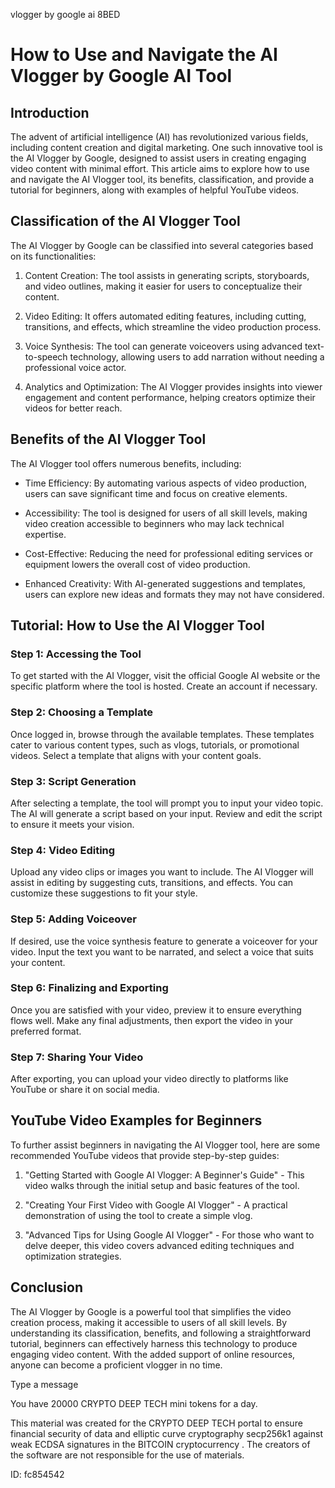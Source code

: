 vlogger by google ai 8BED
# How to Use and Navigate the AI Vlogger by Google AI Tool



## Introduction



The advent of artificial intelligence (AI) has revolutionized various fields, including content creation and digital marketing. One such innovative tool is the AI Vlogger by Google, designed to assist users in creating engaging video content with minimal effort. This article aims to explore how to use and navigate the AI Vlogger tool, its benefits, classification, and provide a tutorial for beginners, along with examples of helpful YouTube videos.



## Classification of the AI Vlogger Tool



The AI Vlogger by Google can be classified into several categories based on its functionalities:



1. Content Creation: The tool assists in generating scripts, storyboards, and video outlines, making it easier for users to conceptualize their content.

2. Video Editing: It offers automated editing features, including cutting, transitions, and effects, which streamline the video production process.

3. Voice Synthesis: The tool can generate voiceovers using advanced text-to-speech technology, allowing users to add narration without needing a professional voice actor.

4. Analytics and Optimization: The AI Vlogger provides insights into viewer engagement and content performance, helping creators optimize their videos for better reach.



## Benefits of the AI Vlogger Tool



The AI Vlogger tool offers numerous benefits, including:



- Time Efficiency: By automating various aspects of video production, users can save significant time and focus on creative elements.

- Accessibility: The tool is designed for users of all skill levels, making video creation accessible to beginners who may lack technical expertise.

- Cost-Effective: Reducing the need for professional editing services or equipment lowers the overall cost of video production.

- Enhanced Creativity: With AI-generated suggestions and templates, users can explore new ideas and formats they may not have considered.



## Tutorial: How to Use the AI Vlogger Tool



### Step 1: Accessing the Tool



To get started with the AI Vlogger, visit the official Google AI website or the specific platform where the tool is hosted. Create an account if necessary.



### Step 2: Choosing a Template



Once logged in, browse through the available templates. These templates cater to various content types, such as vlogs, tutorials, or promotional videos. Select a template that aligns with your content goals.



### Step 3: Script Generation



After selecting a template, the tool will prompt you to input your video topic. The AI will generate a script based on your input. Review and edit the script to ensure it meets your vision.



### Step 4: Video Editing



Upload any video clips or images you want to include. The AI Vlogger will assist in editing by suggesting cuts, transitions, and effects. You can customize these suggestions to fit your style.



### Step 5: Adding Voiceover



If desired, use the voice synthesis feature to generate a voiceover for your video. Input the text you want to be narrated, and select a voice that suits your content.



### Step 6: Finalizing and Exporting



Once you are satisfied with your video, preview it to ensure everything flows well. Make any final adjustments, then export the video in your preferred format.



### Step 7: Sharing Your Video



After exporting, you can upload your video directly to platforms like YouTube or share it on social media.



## YouTube Video Examples for Beginners



To further assist beginners in navigating the AI Vlogger tool, here are some recommended YouTube videos that provide step-by-step guides:



1. "Getting Started with Google AI Vlogger: A Beginner's Guide" - This video walks through the initial setup and basic features of the tool.

2. "Creating Your First Video with Google AI Vlogger" - A practical demonstration of using the tool to create a simple vlog.

3. "Advanced Tips for Using Google AI Vlogger" - For those who want to delve deeper, this video covers advanced editing techniques and optimization strategies.



## Conclusion



The AI Vlogger by Google is a powerful tool that simplifies the video creation process, making it accessible to users of all skill levels. By understanding its classification, benefits, and following a straightforward tutorial, beginners can effectively harness this technology to produce engaging video content. With the added support of online resources, anyone can become a proficient vlogger in no time.



Type a message

You have 20000 CRYPTO DEEP TECH mini tokens for a day.


This material was created for the  CRYPTO DEEP TECH portal  to ensure financial security of data and elliptic curve cryptography  secp256k1 against weak ECDSA  signatures   in the  BITCOIN cryptocurrency . The creators of the software are not responsible for the use of materials.

 ID: fc854542
